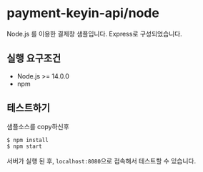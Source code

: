 # payment-keyin-api/node

Node.js 를 이용한 결제창 샘플입니다. Express로 구성되었습니다.

## 실행 요구조건

- Node.js >= 14.0.0
- npm

## 테스트하기

샘플소스를 copy하신후

```sh
$ npm install
$ npm start
```

서버가 실행 된 후, `localhost:8080`으로 접속해서 테스트할 수 있습니다.
